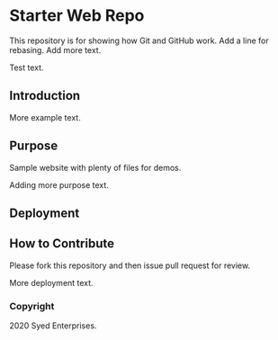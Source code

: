 # Starter Web Repo

This repository is for showing how Git and GitHub work.
Add a line for rebasing. Add more text.

Test text.

## Introduction

More example text.

## Purpose

Sample website with plenty of files for demos.

Adding more purpose text.

## Deployment

## How to Contribute

Please fork this repository and then issue pull request for review.

More deployment text.

### Copyright

2020 Syed Enterprises.